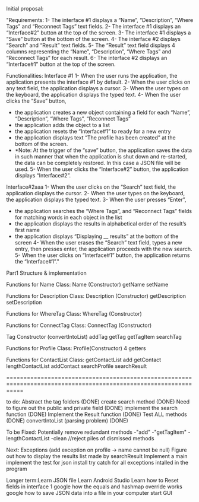 Initial proposal:

"Requirements:
1-	The interface #1 displays a “Name”, “Description”, “Where Tags” and “Reconnect Tags” text fields.
2-	The interface #1 displays an “Interface#2” button at the top of the screen.
3-	The interface #1 displays a “Save” button at the bottom of the screen.
4-	The interface #2 displays “Search” and “Result” text fields.
5-	The “Result” text field displays 4 columns representing the “Name”, “Description”, “Where Tags” and “Reconnect Tags” for each result.
6-	The interface #2 displays an “Interface#1” button at the top of the screen.

Functionalities:
Interface #1
1-	When the user runs the application, the application presents the interface #1 by default.
2-	When the user clicks on any text field, the application displays a cursor.
3-	When the user types on the keyboard, the application displays the typed text.
4-	When the user clicks the “Save” button,
-	the application creates a new object containing a field for each “Name”, “Description”, “Where Tags”, “Reconnect Tags”
-	the application adds the object to a list
-	the application resets the “Interface#1” to ready for a new entry
-	the application displays text “The profile has been created” at the bottom of the screen.
-	*Note: At the trigger of the “save” button, the application saves the data in such manner that when the application is shut down and re-started, the data can be completely restored. In this case a JSON file will be used.
5-	When the user clicks the “Interface#2” button, the application displays “Interface#2”.

Interface#2aaa
1-	When the user clicks on the “Search” text field, the application displays the cursor.
2-	When the user types on the keyboard, the application displays the typed text.
3-	When the user presses “Enter”,
-	the application searches the “Where Tags”, and “Reconnect Tags” fields for matching words in each object in the list
-	the application displays the results in alphabetical order of the result’s first name
-	the application displays “Displaying __ results” at the bottom of the screen
4-	When the user erases the “Search” text field, types a new entry, then presses enter, the application proceeds with the new search.
5-	When the user clicks on “Interface#1” button, the application returns the “Interface#1”."


Part1 Structure & implementation

Functions for Name Class:                   Name (Constructor)
                                            getName
                                            setName

Functions for Description Class:            Description (Constructor)
                                            getDescription
                                            setDescription

Functions for WhereTag Class:               WhereTag (Constructor)

Functions for ConnectTag Class:             ConnectTag (Constructor)

Tag                                         Constructor (convertIntoList)
                                            addTag
                                            getTag
                                            getTagItem
                                            searchTag


Functions for Profile Class:                Profile(Constructor)
                                            4 getters

Functions for ContactList Class:            getContactList
                                            add
                                            getContact
                                            lengthContactList
                                            addContact
                                            searchProfile
                                            searchResult

=================================================================================================================

to do:      Abstract the tag folders (DONE)
            create search method (DONE)
            Need to figure out the public and private field (DONE)
            implement the search function (DONE)
            Implement the Result function (DONE)
            Test ALL methods (DONE)
            convertIntoList (parsing problem) (DONE)


To be Fixed: Potentially remove redundant methods
                              -"add"
                              -"getTagItem"
                              -lengthContactList
                              -clean //reject piles of dismissed methods


Next: Exceptions (add exception on profile -> name cannot be null)
      Figure out how to display the results list made by searchResult
      Implement a main
      implement the test for json
      install try catch for all exceptions intalled in the program


Longer term:Learn JSON file
            Learn Android Studio
            Learn how to Reset fields in interface 1
            google how the equals and hashmap override works
            google how to save JSON data into a file in your computer
            start GUI


